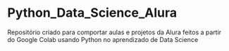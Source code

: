 # Python_Data_Science_Alura
Repositório criado para comportar aulas e projetos da Alura feitos a partir do Google Colab usando Python no aprendizado de Data Science
